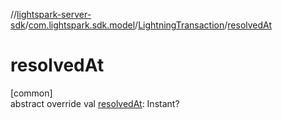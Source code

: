 //[lightspark-server-sdk](../../../index.md)/[com.lightspark.sdk.model](../index.md)/[LightningTransaction](index.md)/[resolvedAt](resolved-at.md)

# resolvedAt

[common]\
abstract override val [resolvedAt](resolved-at.md): Instant?
